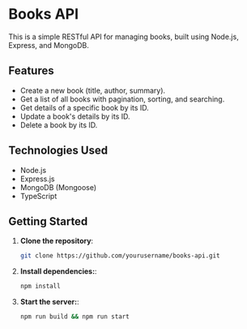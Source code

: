 # Books API

This is a simple RESTful API for managing books, built using Node.js, Express, and MongoDB.

## Features

-   Create a new book (title, author, summary).
-   Get a list of all books with pagination, sorting, and searching.
-   Get details of a specific book by its ID.
-   Update a book's details by its ID.
-   Delete a book by its ID.

## Technologies Used

-   Node.js
-   Express.js
-   MongoDB (Mongoose)
-   TypeScript

## Getting Started

1. **Clone the repository**:

    ```bash
    git clone https://github.com/yourusername/books-api.git
    ```

2. **Install dependencies:**:

    ```bash
    npm install
    ```

3. **Start the server:**:

    ```bash
    npm run build && npm run start
    ```
